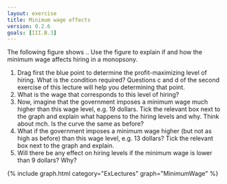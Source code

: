 ```yaml
---
layout: exercise
title: Minimum wage effects
version: 0.2.6
goals: [III.B.3]
---
```


The following figure shows .. Use the figure to explain if and how the minimum wage affects hiring in a monopsony.
      
1. Drag first the blue point to determine the profit-maximizing level of hiring. What is the condition required? Questions c and d of the second exercise of this lecture will help you determining that point.
2. What is the wage that corresponds to this level of hiring?
3. Now, imagine that the government imposes a minimum wage much higher than this wage level, e.g. 19 dollars. Tick the relevant box next to the graph and explain what happens to the hiring levels and why. Think about mch. Is the curve the same as before?
4. What if the government imposes a minimum wage higher (but not as high as before) than this wage level, e.g. 13 dollars? Tick the relevant box next to the graph and explain.
5. Will there be any effect on hiring levels if the minimum wage is lower than 9 dollars? Why?

{% include graph.html category="ExLectures" graph="MinimumWage" %}
